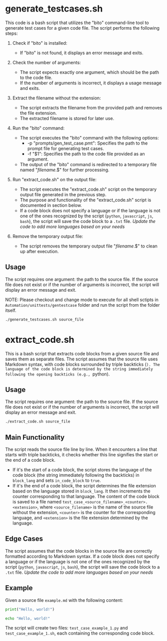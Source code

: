 # generate_testcases.sh

This code is a bash script that utilizes the "bito" command-line tool to generate test cases for a given code file. The script performs the following steps:

1. Check if "bito" is installed:
   - If "bito" is not found, it displays an error message and exits.

2. Check the number of arguments:
   - The script expects exactly one argument, which should be the path to the code file.
   - If the number of arguments is incorrect, it displays a usage message and exits.

3. Extract the filename without the extension:
   - The script extracts the filename from the provided path and removes the file extension.
   - The extracted filename is stored for later use.

4. Run the "bito" command:
   - The script executes the "bito" command with the following options:
     - -p "prompts/gen_test_case.pmt": Specifies the path to the prompt file for generating test cases.
     - -f "$1": Specifies the path to the code file provided as an argument.
   - The output of the "bito" command is redirected to a temporary file named "${filename}.$$" for further processing.

5. Run "extract_code.sh" on the output file:
   - The script executes the "extract_code.sh" script on the temporary output file generated in the previous step.
   - The purpose and functionality of the "extract_code.sh" script is documented in section below.
   - If a code block does not specify a language or if the language is not one of the ones recognized by the script (`python`, `javascript`, `js`, `bash`), the script will save the code block to a `.txt` file. *Update the code to add more languages based on your needs*

6. Remove the temporary output file:
   - The script removes the temporary output file "${filename}.$$" to clean up after execution.

## Usage
The script requires one argument: the path to the source file. If the source file does not exist or if the number of arguments is incorrect, the script will display an error message and exit.

NOTE: Please checkout and change mode to execute for all shell sctipts in `Automation/unittests/gentestcase` folder and run the script from the folder itself.

```bash
./generate_testcases.sh source_file
```

# extract_code.sh

This is a bash script that extracts code blocks from a given source file and saves them as separate files. The script assumes that the source file uses Markdown syntax, with code blocks surrounded by triple backticks (```). The language of the code block is determined by the string immediately following the opening backticks (e.g., ```python).

## Usage
The script requires one argument: the path to the source file. If the source file does not exist or if the number of arguments is incorrect, the script will display an error message and exit.

```bash
./extract_code.sh source_file
```

## Main Functionality
The script reads the source file line by line. When it encounters a line that starts with triple backticks, it checks whether this line signifies the start or the end of a code block.

- If it's the start of a code block, the script stores the language of the code block (the string immediately following the backticks) in `block_lang` and sets `in_code_block` to `true`.
- If it's the end of a code block, the script determines the file extension based on the language stored in `block_lang`. It then increments the counter corresponding to that language. The content of the code block is saved to a file named `test_case_<source_filename>_<counter>.<extension>`, where `<source_filename>` is the name of the source file without the extension, `<counter>` is the counter for the corresponding language, and `<extension>` is the file extension determined by the language.

## Edge Cases
The script assumes that the code blocks in the source file are correctly formatted according to Markdown syntax. If a code block does not specify a language or if the language is not one of the ones recognized by the script (`python`, `javascript`, `js`, `bash`), the script will save the code block to a `.txt` file. *Update the code to add more languages based on your needs*

## Example
Given a source file `example.md` with the following content:

```python
print("Hello, world!")
```

```bash
echo "Hello, world!"
```

The script will create two files: `test_case_example_1.py` and `test_case_example_1.sh`, each containing the corresponding code block.

